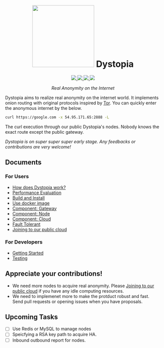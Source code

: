<h1 align="center">
  <img src="https://user-images.githubusercontent.com/3483230/56796643-f002da00-684d-11e9-824f-41d0420c8d49.png" width="200px"/> Dystopia
</h1>

<p align="center">
  <a href="https://travis-ci.com/tbrand/dystopia">
    <img src="https://travis-ci.com/tbrand/dystopia.svg?branch=master"/>
  </a>

  <a href="https://ci.appveyor.com/project/tbrand/dystopia">
    <img src="https://ci.appveyor.com/api/projects/status/3t3l8xm9lyjddl8k?svg=true"/>
  </a>

  <a href="https://hub.docker.com/r/tbrand/dystopia">
    <img src="https://img.shields.io/docker/cloud/build/tbrand/dystopia.svg"/>
  </a>

  <a href="https://github.com/tbrand/dystopia/blob/master/LICENSE">
    <img src="https://img.shields.io/github/license/tbrand/dystopia.svg"/>
  </a>
</p>

<p align="center">
  <i>Real Anonymity on the Internet</i>
</p>

Dystopia aims to realize real anonymity on the internet world.
It implements onion routing with original protocols inspired by [Tor](https://www.torproject.org/).
You can quickly enter the anonymous internet by the below.

```bash
curl https://google.com -x 54.95.171.65:2888 -L
```

The curl execution through our public Dystopia's nodes. Nobody knows the exact route except the public gateway.

<i>Dystopia is on super super super early stage. Any feedbacks or contributions are very welcome!</i>

## Documents

### For Users
- [How does Dystopia work?](https://github.com/tbrand/dystopia/wiki/How-does-Dystopia-work%3F)
- [Performance Evaluation](https://github.com/tbrand/dystopia/wiki/Performance-Evaluation)
- [Build and Install](https://github.com/tbrand/dystopia/wiki/Build-and-Install)
- [Use docker image](https://github.com/tbrand/dystopia/wiki/Use-docker-image)
- [Component: Gateway](https://github.com/tbrand/dystopia/wiki/Component:-Gateway)
- [Component: Node](https://github.com/tbrand/dystopia/wiki/Component:-Node)
- [Component: Cloud](https://github.com/tbrand/dystopia/wiki/Component:-Cloud)
- [Fault Tolerant](https://github.com/tbrand/dystopia/wiki/Fault-Tolerant)
- [Joining to our public cloud](https://github.com/tbrand/dystopia/wiki/Joining-to-our-public-cloud)

### For Developers
- [Getting Started](https://github.com/tbrand/dystopia/wiki/Getting-Started)
- [Testing](https://github.com/tbrand/dystopia/wiki/Testing)

## Appreciate your contributions!
- We need more nodes to acquire real anonymity. Please [Joining to our public cloud](https://github.com/tbrand/dystopia/wiki/Joining-to-our-public-cloud) if you have any idle computing resources.
- We need to implemenet more to make the protduct robust and fast. Send pull requests or opening issues when you have proposals.

## Upcoming Tasks
- [ ] Use Redis or MySQL to manage nodes
- [ ] Speicfying a RSA key path to acquire HA.
- [ ] Inbound outbound report for nodes.

